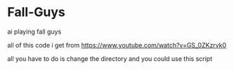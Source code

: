 # Fall-Guys
ai playing fall guys

all of this code i get from https://www.youtube.com/watch?v=GS_0ZKzrvk0

all you have to do is change the directory and you could use this script
